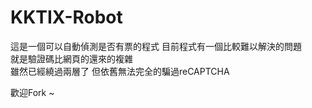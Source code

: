 KKTIX-Robot
===========
這是一個可以自動偵測是否有票的程式 
目前程式有一個比較難以解決的問題  
就是驗證碼比網頁的還來的複雜  
雖然已經繞過兩層了 
但依舊無法完全的騙過reCAPTCHA  
  
歡迎Fork ~
